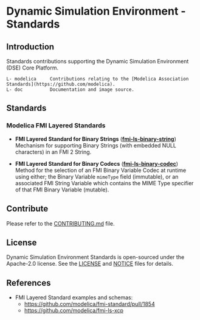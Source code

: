 <!--
Copyright 2023 Robert Bosch GmbH

SPDX-License-Identifier: Apache-2.0
-->

# Dynamic Simulation Environment - Standards


## Introduction

Standards contributions supporting the Dynamic Simulation Environment (DSE) Core Platform.

```
L- modelica     Contributions relating to the [Modelica Association Standards](https://github.com/modelica).
L- doc          Documentation and image source.
```


## Standards

### Modelica FMI Layered Standards

* **FMI Layered Standard for Binary Strings** (**[fmi-ls-binary-string](modelica/fmi-ls-binary-string/README.md)**)\
  Mechanism for supporting Binary Strings (with embedded NULL characters) in an FMI 2 String.

* **FMI Layered Standard for Binary Codecs** (**[fmi-ls-binary-codec](modelica/fmi-ls-binary-codec/README.md)**)\
  Method for the selection of an FMI Binary Variable Codec at runtime using either; the Binary Variable `mimeType` field (immutable), or an associated FMI String Variable which contains the MIME Type specifier of that FMI Binary Variable (mutable).



## Contribute

Please refer to the [CONTRIBUTING.md](./CONTRIBUTING.md) file.



## License

Dynamic Simulation Environment Standards is open-sourced under the Apache-2.0 license.
See the [LICENSE](LICENSE) and [NOTICE](./NOTICE) files for details.



## References

* FMI Layered Standard examples and schemas:
  * https://github.com/modelica/fmi-standard/pull/1854
  * https://github.com/modelica/fmi-ls-xcp